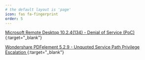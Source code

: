 ```yaml
---
# the default layout is 'page'
icon: fas fa-fingerprint
order: 5
---
```



[Microsoft Remote Desktop 10.2.4(134) - Denial of Service (PoC)](https://www.exploit-db.com/exploits/46236){:target="_blank"}

[Wondershare PDFelement 5.2.9 - Unquoted Service Path Privilege Escalation ](https://www.exploit-db.com/exploits/40535){:target="_blank"}